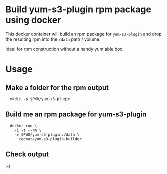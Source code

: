 # Build yum-s3-plugin rpm package using docker

This docker container will build an rpm package for `yum-s3-plugin` and drop the resulting rpm into the `/data` path / volume.

Ideal for rpm construction without a handy yum'able box.


# Usage
 

## Make a folder for the rpm output
 
```
  mkdir -p $PWD/yum-s3-plugin
```

## Build me an rpm package for yum-s3-plugin
 
```
  docker run \
    -i -t --rm \
    -v $PWD/yum-s3-plugin:/data \
      rednut/yum-s3-plugin-builder
```

## Check output
 
:-)



 

